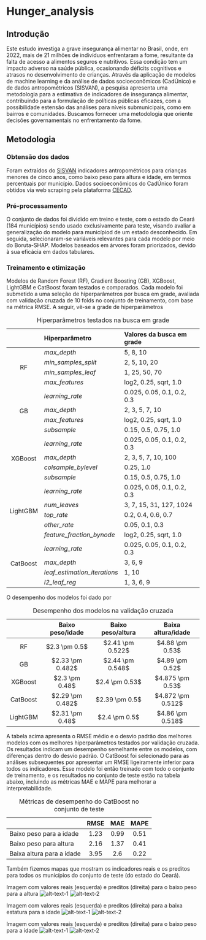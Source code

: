 # Hunger_analysis

## Introdução
Este estudo investiga a grave insegurança alimentar no Brasil, onde, em 2022, mais de 21 milhões de indivíduos enfrentaram a fome, resultante da falta de acesso a alimentos seguros e nutritivos. Essa condição tem um impacto adverso na saúde pública, ocasionando déficits cognitivos e atrasos no desenvolvimento de crianças. Através da aplicação de modelos de machine learning e da análise de dados socioeconômicos (CadÚnico) e de dados antropométricos (SISVAN), a pesquisa apresenta uma metodologia para a estimativa de indicadores de insegurança alimentar, contribuindo para a formulação de políticas públicas eficazes, com a possibilidade estensão das análises para níveis submunicipais, como em bairros e comunidades. Buscamos fornecer uma metodologia que oriente decisões governamentais no enfrentamento da fome.

## Metodologia

### Obtensão dos dados
Foram extraídos do [SISVAN](https://sisaps.saude.gov.br/sisvan/relatoriopublico/index) indicadores antropométricos para crianças menores de cinco anos, como baixo peso para altura e idade, em termos percentuais por município. Dados socioeconômicos do CadÚnico foram obtidos via web scraping pela plataforma [CECAD](https://cecad.cidadania.gov.br/tab_cad.php).

### Pré-processamento
O conjunto de dados foi dividido em treino e teste, com o estado do Ceará (184 municípios) sendo usado exclusivamente para teste, visando avaliar a generalização do modelo para municípiod de um estado desconhecido. Em seguida, selecionaram-se variáveis relevantes para cada modelo por meio do Boruta-SHAP. Modelos baseados em árvores foram priorizados, devido à sua eficácia em dados tabulares.

### Treinamento e otimização

Modelos de Random Forest (RF), Gradient Boosting (GB), XGBoost, LightGBM e CatBoost foram testados e comparados. Cada modelo foi submetido a uma seleção de hiperparâmetros por busca em grade, avaliada com validação cruzada de 10 folds no conjunto de treinamento, com base na métrica RMSE. A seguir, vê-se a grade de hiperparâmetros

<div align="center">
<table>
<caption>Hiperparâmetros testados na busca em grade</caption>
<thead>
<tr class="header">
<th style="text-align: center;"> </th>
<th style="text-align: left;">Hiperparâmetro</th>
<th style="text-align: left;">Valores da busca em grade</th>
</tr>
</thead>
<tbody>
<tr class="odd">
<td rowspan="4" style="text-align: center;">RF</td>
<td style="text-align: left;"><em>max_depth</em></td>
<td style="text-align: left;">5, 8, 10</td>
</tr>
<tr class="even">
<td style="text-align: left;"><em>min_samples_split</em></td>
<td style="text-align: left;">2, 5, 10, 20</td>
</tr>
<tr class="odd">
<td style="text-align: left;"><em>min_samples_leaf</em></td>
<td style="text-align: left;">1, 25, 50, 70</td>
</tr>
<tr class="even">
<td style="text-align: left;"><em>max_features</em></td>
<td style="text-align: left;">log2, 0.25, sqrt, 1.0</td>
</tr>
<tr class="odd">
<td rowspan="4" style="text-align: center;">GB</td>
<td style="text-align: left;"><em>learning_rate</em></td>
<td style="text-align: left;">0.025, 0.05, 0.1, 0.2, 0.3</td>
</tr>
<tr class="even">
<td style="text-align: left;"><em>max_depth</em></td>
<td style="text-align: left;">2, 3, 5, 7, 10</td>
</tr>
<tr class="odd">
<td style="text-align: left;"><em>max_features</em></td>
<td style="text-align: left;">log2, 0.25, sqrt, 1.0</td>
</tr>
<tr class="even">
<td style="text-align: left;"><em>subsample</em></td>
<td style="text-align: left;">0.15, 0.5, 0.75, 1.0</td>
</tr>
<tr class="odd">
<td rowspan="4" style="text-align: center;">XGBoost</td>
<td style="text-align: left;"><em>learning_rate</em></td>
<td style="text-align: left;">0.025, 0.05, 0.1, 0.2, 0.3</td>
</tr>
<tr class="even">
<td style="text-align: left;"><em>max_depth</em></td>
<td style="text-align: left;">2, 3, 5, 7, 10, 100</td>
</tr>
<tr class="odd">
<td style="text-align: left;"><em>colsample_bylevel</em></td>
<td style="text-align: left;">0.25, 1.0</td>
</tr>
<tr class="even">
<td style="text-align: left;"><em>subsample</em></td>
<td style="text-align: left;">0.15, 0.5, 0.75, 1.0</td>
</tr>
<tr class="odd">
<td rowspan="5" style="text-align: center;">LightGBM</td>
<td style="text-align: left;"><em>learning_rate</em></td>
<td style="text-align: left;">0.025, 0.05, 0.1, 0.2, 0.3</td>
</tr>
<tr class="even">
<td style="text-align: left;"><em>num_leaves</em></td>
<td style="text-align: left;">3, 7, 15, 31, 127, 1024</td>
</tr>
<tr class="odd">
<td style="text-align: left;"><em>top_rate</em></td>
<td style="text-align: left;">0.2, 0.4, 0.6, 0.7</td>
</tr>
<tr class="even">
<td style="text-align: left;"><em>other_rate</em></td>
<td style="text-align: left;">0.05, 0.1, 0.3</td>
</tr>
<tr class="odd">
<td style="text-align: left;"><em>feature_fraction_bynode</em></td>
<td style="text-align: left;">log2, 0.25, sqrt, 1.0</td>
</tr>
<tr class="even">
<td rowspan="4" style="text-align: center;">CatBoost</td>
<td style="text-align: left;"><em>learning_rate</em></td>
<td style="text-align: left;">0.025, 0.05, 0.1, 0.2, 0.3</td>
</tr>
<tr class="odd">
<td style="text-align: left;"><em>max_depth</em></td>
<td style="text-align: left;">3, 6, 9</td>
</tr>
<tr class="even">
<td style="text-align: left;"><em>leaf_estimation_iterations</em></td>
<td style="text-align: left;">1, 10</td>
</tr>
<tr class="odd">
<td style="text-align: left;"><em>l2_leaf_reg</em></td>
<td style="text-align: left;">1, 3, 6, 9</td>
</tr>
</tbody>
</table>
</div>

O desempenho dos modelos foi dado por

<div align="center">
<table>
<caption>Desempenho dos modelos na validação cruzada</caption>
<thead>
<thead>
<tr class="header">
<th style="text-align: center;"></th>
<th style="text-align: center;">Baixo peso/idade</th>
<th style="text-align: center;">Baixo peso/altura</th>
<th style="text-align: center;">Baixa altura/idade</th>
</tr>
</thead>
<tbody>
<tr class="odd">
<td style="text-align: center;">RF</td>
<td style="text-align: center;"><span class="math inline">$2.3 \pm
0.5$</span></td>
<td style="text-align: center;"><span class="math inline">$2.41 \pm
0.522$</span></td>
<td style="text-align: center;"><span class="math inline">$4.88 \pm
0.53$</span></td>
</tr>
<tr class="even">
<td style="text-align: center;">GB</td>
<td style="text-align: center;"><span class="math inline">$2.33 \pm
0.482$</span></td>
<td style="text-align: center;"><span class="math inline">$2.44 \pm
0.548$</span></td>
<td style="text-align: center;"><span class="math inline">$4.89 \pm
0.52$</span></td>
</tr>
<tr class="odd">
<td style="text-align: center;">XGBoost</td>
<td style="text-align: center;"><span class="math inline">$2.3 \pm
0.48$</span></td>
<td style="text-align: center;"><span class="math inline">$2.4 \pm
0.53$</span></td>
<td style="text-align: center;"><span class="math inline">$4.875 \pm
0.53$</span></td>
</tr>
<tr class="even">
<td style="text-align: center;">CatBoost</td>
<td style="text-align: center;"><span class="math inline">$2.29 \pm
0.482$</span></td>
<td style="text-align: center;"><span class="math inline">$2.39 \pm
0.5$</span></td>
<td style="text-align: center;"><span class="math inline">$4.872 \pm
0.512$</span></td>
</tr>
<tr class="odd">
<td style="text-align: center;">LightGBM</td>
<td style="text-align: center;"><span class="math inline">$2.31 \pm
0.48$</span></td>
<td style="text-align: center;"><span class="math inline">$2.4 \pm
0.5$</span></td>
<td style="text-align: center;"><span class="math inline">$4.86 \pm
0.518$</span></td>
</tr>
</tbody>
</table>
</div>

A tabela acima apresenta o RMSE médio e o desvio padrão dos melhores modelos com os melhores hiperparâmetros testados por validação cruzada. Os resultados indicam um desempenho semelhante entre os modelos, com diferenças dentro do desvio padrão. O CatBoost foi selecionado para as análises subsequentes por apresentar um RMSE ligeiramente inferior para todos os indicadores. Esse modelo foi então treinado com todo o conjunto de treinamento, e os resultados no conjunto de teste estão na tabela abaixo, incluindo as métricas MAE e MAPE para melhorar a interpretabilidade.

<div align="center">
<table>
<caption>Métricas de desempenho do CatBoost no conjunto de teste</caption>
<thead>
<tr class="header">
<th style="text-align: left;"></th>
<th style="text-align: center;">RMSE</th>
<th style="text-align: center;">MAE</th>
<th style="text-align: center;">MAPE</th>
</tr>
</thead>
<tbody>
<tr class="odd">
<td style="text-align: left;">Baixo peso para a idade</td>
<td style="text-align: center;">1.23</td>
<td style="text-align: center;">0.99</td>
<td style="text-align: center;">0.51</td>
</tr>
<tr class="even">
<td style="text-align: left;">Baixo peso para altura</td>
<td style="text-align: center;">2.16</td>
<td style="text-align: center;">1.37</td>
<td style="text-align: center;">0.41</td>
</tr>
<tr class="odd">
<td style="text-align: left;">Baixa altura para a idade</td>
<td style="text-align: center;">3.95</td>
<td style="text-align: center;">2.6</td>
<td style="text-align: center;">0.22</td>
</tr>
</tbody>
</table>
</div>

Também fizemos mapas que mostram os indicadores reais e os preditos para todos os municípios do conjunto de teste (do estado do Ceará).

Imagem com valores reais (esquerda) e preditos (direita) para o baixo peso para a altura
![alt-text-1](imgs/peso_altura_real.png) ![alt-text-2](imgs/peso_altura_pred.png)

Imagem com valores reais (esquerda) e preditos (direita) para a baixa estatura para a idade
![alt-text-1](imgs/altura_idade_real.png) ![alt-text-2](imgs/altura_idade_pred.png)

Imagem com valores reais (esquerda) e preditos (direita) para o baixo peso para a idade
![alt-text-1](imgs/peso_idade_real.png) ![alt-text-2](imgs/peso_idade_pred.png)
